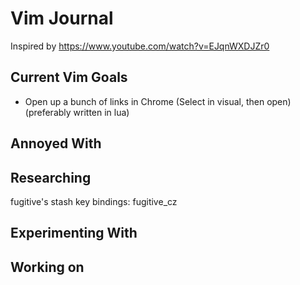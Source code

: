 Vim Journal
===

Inspired by https://www.youtube.com/watch?v=EJqnWXDJZr0


Current Vim Goals
---

- Open up a bunch of links in Chrome (Select in visual, then open) (preferably
    written in lua)

Annoyed With
---


Researching
---
fugitive's stash key bindings: fugitive_cz


Experimenting With
---


Working on
---
